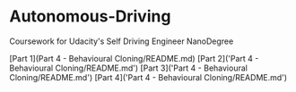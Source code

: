 # Autonomous-Driving
Coursework for Udacity's Self Driving Engineer NanoDegree


[Part 1](Part 4 - Behavioural Cloning/README.md)
[Part 2]('Part 4 - Behavioural Cloning/README.md')
[Part 3]('Part 4 - Behavioural Cloning/README.md')
[Part 4]('Part 4 - Behavioural Cloning/README.md')
